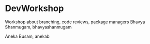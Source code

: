 # DevWorkshop
Workshop about branching, code reviews, package managers 
Bhavya Shanmugam, bhavyashanmugam

Aneka Busam, anekab

